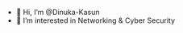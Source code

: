 - 👋 Hi, I’m @Dinuka-Kasun
- 👀 I’m interested in Networking & Cyber Security
<!---
Dinuka-Kasun/Dinuka-Kasun is a ✨ special ✨ repository because its `README.md` (this file) appears on your GitHub profile.
You can click the Preview link to take a look at your changes.
--->
